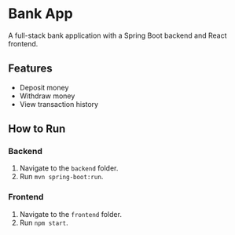  
# Bank App

A full-stack bank application with a Spring Boot backend and React frontend.

## Features
- Deposit money
- Withdraw money
- View transaction history

## How to Run
### Backend
1. Navigate to the `backend` folder.
2. Run `mvn spring-boot:run`.

### Frontend
1. Navigate to the `frontend` folder.
2. Run `npm start`.